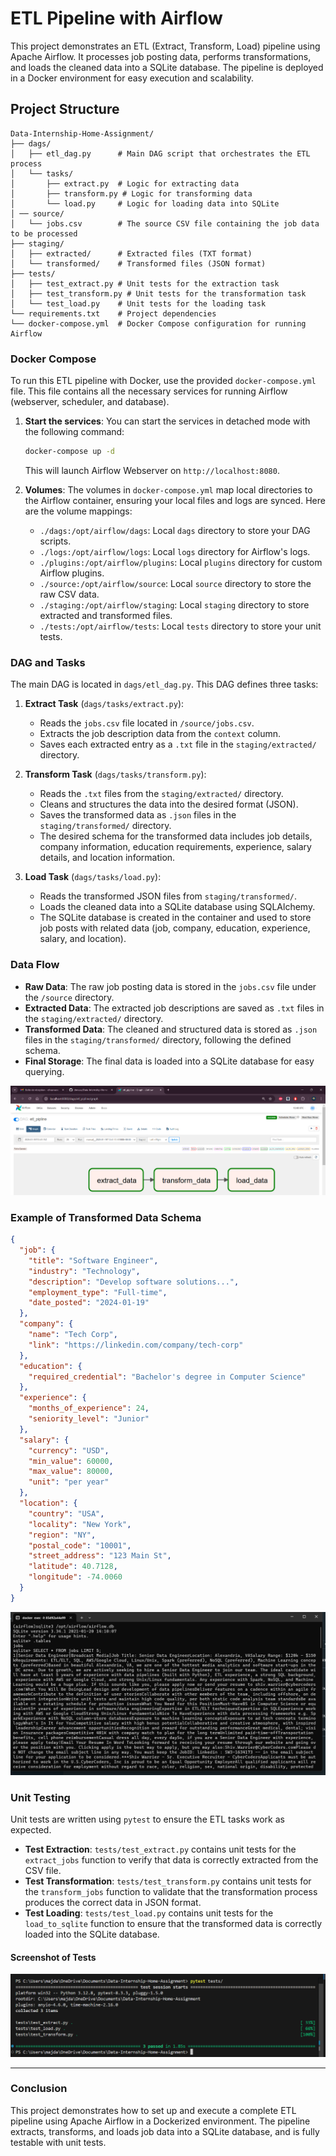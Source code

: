 # ETL Pipeline with Airflow

This project demonstrates an ETL (Extract, Transform, Load) pipeline using Apache Airflow. It processes job posting data, performs transformations, and loads the cleaned data into a SQLite database. The pipeline is deployed in a Docker environment for easy execution and scalability.

## Project Structure

```plaintext
Data-Internship-Home-Assignment/
├── dags/
│   ├── etl_dag.py      # Main DAG script that orchestrates the ETL process
│   └── tasks/
│       ├── extract.py  # Logic for extracting data
│       ├── transform.py # Logic for transforming data
│       └── load.py     # Logic for loading data into SQLite
│ ── source/
│   └── jobs.csv        # The source CSV file containing the job data to be processed
├── staging/
│   ├── extracted/      # Extracted files (TXT format)
│   └── transformed/    # Transformed files (JSON format)
├── tests/
│   ├── test_extract.py # Unit tests for the extraction task
│   ├── test_transform.py # Unit tests for the transformation task
│   └── test_load.py    # Unit tests for the loading task
└── requirements.txt    # Project dependencies
└── docker-compose.yml  # Docker Compose configuration for running Airflow
```

### Docker Compose

To run this ETL pipeline with Docker, use the provided `docker-compose.yml` file. This file contains all the necessary services for running Airflow (webserver, scheduler, and database). 

1. **Start the services**: You can start the services in detached mode with the following command:
   ```bash
   docker-compose up -d
   ```
   This will launch Airflow Webserver on `http://localhost:8080`.

2. **Volumes**: The volumes in `docker-compose.yml` map local directories to the Airflow container, ensuring your local files and logs are synced. Here are the volume mappings:
   - `./dags:/opt/airflow/dags`: Local `dags` directory to store your DAG scripts.
   - `./logs:/opt/airflow/logs`: Local `logs` directory for Airflow's logs.
   - `./plugins:/opt/airflow/plugins`: Local `plugins` directory for custom Airflow plugins.
   - `./source:/opt/airflow/source`: Local `source` directory to store the raw CSV data.
   - `./staging:/opt/airflow/staging`: Local `staging` directory to store extracted and transformed files.
   - `./tests:/opt/airflow/tests`: Local `tests` directory to store your unit tests.

### DAG and Tasks

The main DAG is located in `dags/etl_dag.py`. This DAG defines three tasks:

1. **Extract Task** (`dags/tasks/extract.py`):
   - Reads the `jobs.csv` file located in `/source/jobs.csv`.
   - Extracts the job description data from the `context` column.
   - Saves each extracted entry as a `.txt` file in the `staging/extracted/` directory.

2. **Transform Task** (`dags/tasks/transform.py`):
   - Reads the `.txt` files from the `staging/extracted/` directory.
   - Cleans and structures the data into the desired format (JSON).
   - Saves the transformed data as `.json` files in the `staging/transformed/` directory.
   - The desired schema for the transformed data includes job details, company information, education requirements, experience, salary details, and location information.

3. **Load Task** (`dags/tasks/load.py`):
   - Reads the transformed JSON files from `staging/transformed/`.
   - Loads the cleaned data into a SQLite database using SQLAlchemy.
   - The SQLite database is created in the container and used to store job posts with related data (job, company, education, experience, salary, and location).

### Data Flow

- **Raw Data**: The raw job posting data is stored in the `jobs.csv` file under the `/source` directory.
- **Extracted Data**: The extracted job descriptions are saved as `.txt` files in the `staging/extracted/` directory.
- **Transformed Data**: The cleaned and structured data is stored as `.json` files in the `staging/transformed/` directory, following the defined schema.
- **Final Storage**: The final data is loaded into a SQLite database for easy querying.

![Unit Test Screenshot](etl_pipline.png)

### Example of Transformed Data Schema

```json
{
  "job": {
    "title": "Software Engineer",
    "industry": "Technology",
    "description": "Develop software solutions...",
    "employment_type": "Full-time",
    "date_posted": "2024-01-19"
  },
  "company": {
    "name": "Tech Corp",
    "link": "https://linkedin.com/company/tech-corp"
  },
  "education": {
    "required_credential": "Bachelor's degree in Computer Science"
  },
  "experience": {
    "months_of_experience": 24,
    "seniority_level": "Junior"
  },
  "salary": {
    "currency": "USD",
    "min_value": 60000,
    "max_value": 80000,
    "unit": "per year"
  },
  "location": {
    "country": "USA",
    "locality": "New York",
    "region": "NY",
    "postal_code": "10001",
    "street_address": "123 Main St",
    "latitude": 40.7128,
    "longitude": -74.0060
  }
}
```
![Unit Test Screenshot](sqlite.png)

### Unit Testing

Unit tests are written using `pytest` to ensure the ETL tasks work as expected.

- **Test Extraction**: `tests/test_extract.py` contains unit tests for the `extract_jobs` function to verify that data is correctly extracted from the CSV file.
- **Test Transformation**: `tests/test_transform.py` contains unit tests for the `transform_jobs` function to validate that the transformation process produces the correct data in JSON format.
- **Test Loading**: `tests/test_load.py` contains unit tests for the `load_to_sqlite` function to ensure that the transformed data is correctly loaded into the SQLite database.

#### Screenshot of Tests

![Unit Test Screenshot](test.png)

---


### Conclusion

This project demonstrates how to set up and execute a complete ETL pipeline using Apache Airflow in a Dockerized environment. The pipeline extracts, transforms, and loads job data into a SQLite database, and is fully testable with unit tests.

